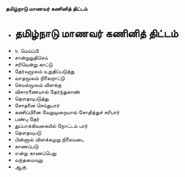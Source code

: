 **தமிழ்நாடு மாணவர் கணினித் திட்டம்**
- # தமிழ்நாடு மாணவர் கணினித் திட்டம்
- v. மெய்ப்பி
- சான்றுறுதிசெய்
- சரியென்று காட்டு
- தேர்வுமூலம் உறுதிப்படுத்து
- வாதமூலம் நிலைநாட்டு
- செயல்மூலம் விளக்கு
- விசாரணையால் தேர்ந்துகாண்
- தௌதவுபடுத்து
- சோதனை செய்துபார்
- கணிப்பினை வேறுமுறையால் சோதித்துச் சரிபார்
- பண்பு தேர்
- துப்பாக்கிவகையில் நோட்டம் பார்
- தௌதவுபடு
- பின்னால் விளக்கமுறு நிலையடை
- காணப்படு
- என்று காணப்பெறு
- வந்தமைவுறு
- ஆகு.


